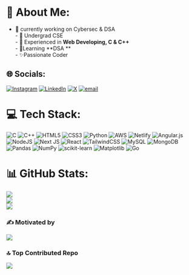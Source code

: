 # 💫 About Me:
- 🔭 currently working on Cybersec & DSA<br>- 📗 Undergrad CSE<br>- 📙 Experienced in **Web Developing, C & C++**<br>- 📕Learning **DSA **<br>- ✨Passionate Coder 


## 🌐 Socials:
[![Instagram](https://img.shields.io/badge/Instagram-%23E4405F.svg?logo=Instagram&logoColor=white)](https://instagram.com/t) [![LinkedIn](https://img.shields.io/badge/LinkedIn-%230077B5.svg?logo=linkedin&logoColor=white)](https://linkedin.com/in/tirth1356) [![X](https://img.shields.io/badge/X-black.svg?logo=X&logoColor=white)](https://x.com/tirth1356) [![email](https://img.shields.io/badge/Email-D14836?logo=gmail&logoColor=white)](mailto:tirthpatel1356@gmail.com) 

# 💻 Tech Stack:
![C](https://img.shields.io/badge/c-%2300599C.svg?style=flat&logo=c&logoColor=white) ![C++](https://img.shields.io/badge/c++-%2300599C.svg?style=flat&logo=c%2B%2B&logoColor=white) ![HTML5](https://img.shields.io/badge/html5-%23E34F26.svg?style=flat&logo=html5&logoColor=white) ![CSS3](https://img.shields.io/badge/css3-%231572B6.svg?style=flat&logo=css3&logoColor=white) ![Python](https://img.shields.io/badge/python-3670A0?style=flat&logo=python&logoColor=ffdd54) ![AWS](https://img.shields.io/badge/AWS-%23FF9900.svg?style=flat&logo=amazon-aws&logoColor=white) ![Netlify](https://img.shields.io/badge/netlify-%23000000.svg?style=flat&logo=netlify&logoColor=#00C7B7) ![Angular.js](https://img.shields.io/badge/angular.js-%23E23237.svg?style=flat&logo=angularjs&logoColor=white) ![NodeJS](https://img.shields.io/badge/node.js-6DA55F?style=flat&logo=node.js&logoColor=white) ![Next JS](https://img.shields.io/badge/Next-black?style=flat&logo=next.js&logoColor=white) ![React](https://img.shields.io/badge/react-%2320232a.svg?style=flat&logo=react&logoColor=%2361DAFB) ![TailwindCSS](https://img.shields.io/badge/tailwindcss-%2338B2AC.svg?style=flat&logo=tailwind-css&logoColor=white) ![MySQL](https://img.shields.io/badge/mysql-4479A1.svg?style=flat&logo=mysql&logoColor=white) ![MongoDB](https://img.shields.io/badge/MongoDB-%234ea94b.svg?style=flat&logo=mongodb&logoColor=white) ![Pandas](https://img.shields.io/badge/pandas-%23150458.svg?style=flat&logo=pandas&logoColor=white) ![NumPy](https://img.shields.io/badge/numpy-%23013243.svg?style=flat&logo=numpy&logoColor=white) ![scikit-learn](https://img.shields.io/badge/scikit--learn-%23F7931E.svg?style=flat&logo=scikit-learn&logoColor=white) ![Matplotlib](https://img.shields.io/badge/Matplotlib-%23ffffff.svg?style=flat&logo=Matplotlib&logoColor=black) ![Go](https://img.shields.io/badge/go-%2300ADD8.svg?style=flat&logo=go&logoColor=white) 
# 📊 GitHub Stats:
![](https://github-readme-stats.vercel.app/api?username=tirthpatel1356&theme=nightowl&hide_border=true&include_all_commits=true&count_private=false)<br/>
![](https://nirzak-streak-stats.vercel.app/?user=tirthpatel1356&theme=nightowl&hide_border=true)<br/>
![](https://github-readme-stats.vercel.app/api/top-langs/?username=tirthpatel1356&theme=nightowl&hide_border=true&include_all_commits=true&count_private=false&layout=compact)

### ✍️ Motivated by
![](https://quotes-github-readme.vercel.app/api?type=horizontal&theme=radical)

### 🔝 Top Contributed Repo
![](https://github-contributor-stats.vercel.app/api?username=tirthpatel1356&limit=5&theme=dark&combine_all_yearly_contributions=true)

<!-- Proudly created with GPRM ( https://gprm.itsvg.in ) -->
